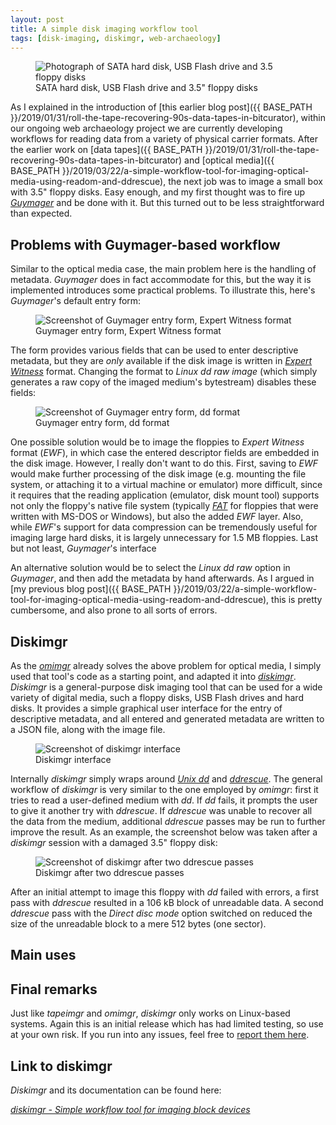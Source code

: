 ```yaml
---
layout: post
title: A simple disk imaging workflow tool
tags: [disk-imaging, diskimgr, web-archaeology]
---
```


<figure class="image">
  <img src="{{ BASE_PATH }}/images/2019/04/floppies.jpg" alt="Photograph of SATA hard disk, USB Flash drive and 3.5 floppy disks">
  <figcaption>SATA hard disk, USB Flash drive and 3.5" floppy disks</figcaption>
</figure>

As I explained in the introduction of [this earlier blog post]({{ BASE_PATH }}/2019/01/31/roll-the-tape-recovering-90s-data-tapes-in-bitcurator), within our ongoing web archaeology project we are currently developing workflows for reading data from a variety of physical carrier formats. After the earlier work on [data tapes]({{ BASE_PATH }}/2019/01/31/roll-the-tape-recovering-90s-data-tapes-in-bitcurator) and [optical media]({{ BASE_PATH }}/2019/03/22/a-simple-workflow-tool-for-imaging-optical-media-using-readom-and-ddrescue), the next job was to image a small box with 3.5" floppy disks. Easy enough, and my first thought was to fire up [*Guymager*](https://guymager.sourceforge.io/) and be done with it. But this turned out to be less straightforward than expected.

<!-- more -->

## Problems with Guymager-based workflow

Similar to the optical media case, the main problem here is the handling of metadata. *Guymager* does in fact accommodate for this, but the way it is implemented introduces some practical problems. To illustrate this, here's *Guymager*'s default entry form: 

<figure class="image">
  <img src="{{ BASE_PATH }}/images/2019/04/guymager-entry.png" alt="Screenshot of Guymager entry form, Expert Witness format">
  <figcaption>Guymager entry form, Expert Witness format</figcaption>
</figure>

The form provides various fields that can be used to enter descriptive metadata, but they are *only* available if the disk image is written in [*Expert Witness*](https://www.loc.gov/preservation/digital/formats/fdd/fdd000406.shtml) format. Changing the format to *Linux dd raw image* (which simply generates a raw copy of the imaged medium's bytestream) disables these fields:

<figure class="image">
  <img src="{{ BASE_PATH }}/images/2019/04/guymager-dd.png" alt="Screenshot of Guymager entry form, dd format">
  <figcaption>Guymager entry form, dd format</figcaption>
</figure>

One possible solution would be to image the floppies to *Expert Witness* format (*EWF*), in which case the entered descriptor fields are embedded in the disk image. However, I really don't want to do this. First, saving to *EWF* would make further processing of the disk image (e.g. mounting the file system, or attaching it to a virtual machine or emulator) more difficult, since it requires that the reading application (emulator, disk mount tool) supports not only the floppy's native file system (typically [*FAT*](https://forensicswiki.org/wiki/FAT) for floppies that were written with MS-DOS or Windows), but also the added *EWF* layer. Also, while *EWF*'s support for data compression can be  tremendously useful for imaging large hard disks, it is largely unnecessary for 1.5 MB floppies. Last but not least, *Guymager*'s interface 

<!-- add section + add photo of floppy with written label -->


An alternative solution would be to select the *Linux dd raw* option in *Guymager*, and then add the metadata by hand afterwards. As I argued in [my previous blog post]({{ BASE_PATH }}/2019/03/22/a-simple-workflow-tool-for-imaging-optical-media-using-readom-and-ddrescue), this is pretty cumbersome, and also prone to all sorts of errors.

## Diskimgr

As the [*omimgr*](https://github.com/KBNLresearch/omimgr) already solves the above problem for optical media, I simply used that tool's code as a starting point, and adapted it into [*diskimgr*](https://github.com/KBNLresearch/diskimgr). *Diskimgr* is a general-purpose disk imaging tool that can be used for a wide variety of digital media, such a floppy disks, USB Flash drives and hard disks. It provides a simple graphical user interface for the entry of descriptive metadata, and all entered and generated metadata are written to a JSON file, along with the image file.

<figure class="image">
  <img src="{{ BASE_PATH }}/images/2019/04/diskimgr-1.png" alt="Screenshot of diskimgr interface">
  <figcaption>Diskimgr interface</figcaption>
</figure>

Internally *diskimgr* simply wraps around [*Unix dd*](https://linux.die.net/man/1/dd) and [*ddrescue*](https://linux.die.net/man/1/ddrescue). The general workflow of *diskimgr* is very similar to the one employed by *omimgr*: first it tries to read a user-defined medium with *dd*. If *dd* fails, it prompts the user to give it another try with *ddrescue*. If *ddrescue* was unable to recover all the data from the medium, additional *ddrescue* passes may be run to further improve the result. As an example, the screenshot below was taken after a *diskimgr* session with a damaged 3.5" floppy disk:

<figure class="image">
  <img src="{{ BASE_PATH }}/images/2019/04/ddrescue-pass2.png" alt="Screenshot of diskimgr after two ddrescue passes">
  <figcaption>Diskimgr after two ddrescue passes</figcaption>
</figure>

After an initial attempt to image this floppy with *dd* failed with errors, a first pass with *ddrescue* resulted in a 106 kB block of unreadable data. A second *ddrescue* pass with the *Direct disc mode* option switched on reduced the size of the unreadable block to a mere 512 bytes (one sector).   

## Main uses



## Final remarks

Just like *tapeimgr* and *omimgr*, *diskimgr* only works on Linux-based systems. Again this is an initial release which has had limited testing, so use at your own risk. If you run into any issues, feel free to [report them here](https://github.com/KBNLresearch/diskimgr/issues).

## Link to diskimgr

*Diskimgr* and its documentation can be found here:

[*diskimgr - Simple workflow tool for imaging block devices*](https://github.com/KBNLresearch/diskimgr)
